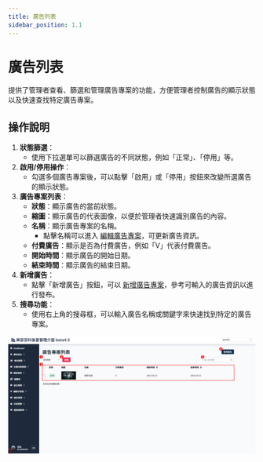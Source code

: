 ```yaml
---
title: 廣告列表
sidebar_position: 1.1
---
```


# 廣告列表

提供了管理者查看、篩選和管理廣告專案的功能，方便管理者控制廣告的顯示狀態以及快速查找特定廣告專案。

## 操作說明

1. **狀態篩選**：
    - 使用下拉選單可以篩選廣告的不同狀態，例如「正常」、「停用」等。
2. **啟用/停用操作**：
    - 勾選多個廣告專案後，可以點擊「啟用」或「停用」按鈕來改變所選廣告的顯示狀態。
3. **廣告專案列表**：
    - **狀態**：顯示廣告的當前狀態。
    - **縮圖**：顯示廣告的代表圖像，以便於管理者快速識別廣告的內容。
    - **名稱**：顯示廣告專案的名稱。
        - 點擊名稱可以進入 [編輯廣告專案](./case-edit.md)，可更新廣告資訊。
    - **付費廣告**：顯示是否為付費廣告，例如「V」代表付費廣告。
    - **開始時間**：顯示廣告的開始日期。
    - **結束時間**：顯示廣告的結束日期。
4. **新增廣告**：
    - 點擊「新增廣告」按鈕，可以 [新增廣告專案](./case-add.md)，參考可輸入的廣告資訊以進行發布。
5. **搜尋功能**：
    - 使用右上角的搜尋框，可以輸入廣告名稱或關鍵字來快速找到特定的廣告專案。

![廣告專案列表](./img/advert-case-manage-new.png)
